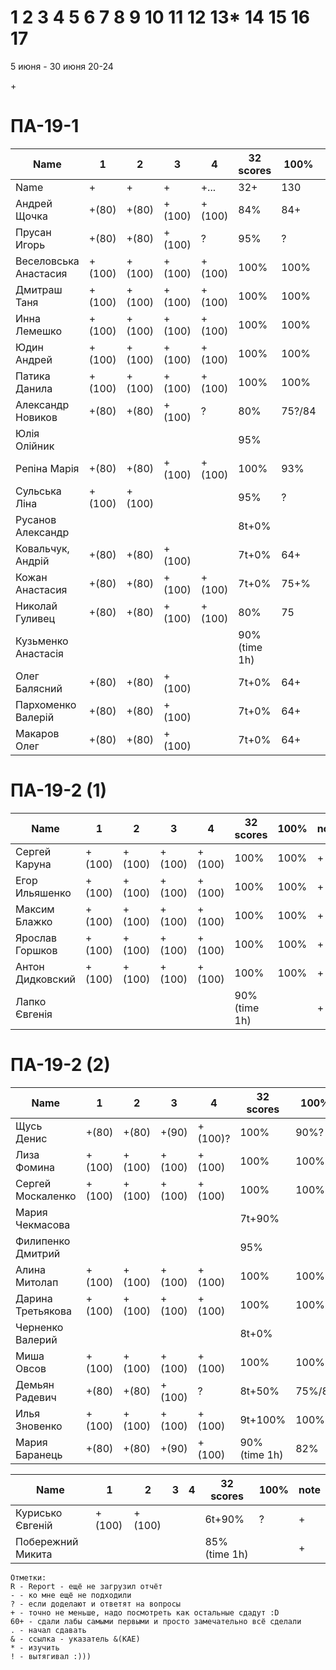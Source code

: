# 1 2 3 4 5 6 7 8 9 10 11 12 13* 14 15 16 17

5 июня - 30 июня
20-24


<!---
	素晴らしい
	優れた
	
	Great job ^-^
	Good job ^-^
	Well done!
	Excellent!
	Impressive *-*
	Magnificent!
	Great !!!
	Marvelous!!!
	Fantastic!!!
	Wonderful!!!
	Wondrous!!!
	AWESOME!!!
	Unbelievable!!!
	Craftable Minecraftable
	Brilliant!!!
	Flawless work :)
	
	Thanks for your persistence and curiosity (=
	
	90 A
	82 B
	75 C
	64 D
	60 E
	
	
	
	О, ещё такой вопрос, тут Василий Евгеньевич мне вчера написал:

"пособие утвердили на ученом совете факультета и его уже можно отправлять в репозиторий ДНУ."

Попросил у Вас узнать, как как направить пособие в репозиторий
-->+



# ПА-19-1
| Name                  | 1      | 2      | 3      | 4      | 32 scores    | __100%__ | note      |
| --------------------- | ------ | ------ | ------ | ------ | ------------ | -------- | --------- |
| Name                  | +      | +      | +      | +...   | 32+          | 130      | +++++++++ |
| Андрей Щочка          | +(80)  | +(80)  | +(100) | +(100) | 84%          | 84+      | +         |	cpp - Crash Bandicoot
| Прусан Игорь          | +(80)  | +(80)  | +(100) | ?      | 95%          | ?        | +         |	(90) java - Riki Martin
| Веселовська Анастасия | +(100) | +(100) | +(100) | +(100) | 100%         | 100%     | +         |
| Дмитраш Таня          | +(100) | +(100) | +(100) | +(100) | 100%         | 100%     | ++        |	grost_player+++			EnigmaMaster (ArchThree)
| Инна Лемешко          | +(100) | +(100) | +(100) | +(100) | 100%         | 100%     | +         | LIS - Multi
| Юдин Андрей           | +(100) | +(100) | +(100) | +(100) | 100%         | 100%     | ++        | 								LinuxMaster  (2B) X_4ndry - Multi - while (glfwGetKey(Win1->getGLFWHandle(), GLFW_KEY_ESCAPE) != GLFW_PRESS && glfwGetKey(Win2->getGLFWHandle(), GLFW_KEY_ESCAPE) != GLFW_PRESS && glfwGetKey(window, GLFW_KEY_ESCAPE) != GLFW_PRESS && glfwWindowShouldClose(Win1->getGLFWHandle()) == 0)
| Патика Данила         | +(100) | +(100) | +(100) | +(100) | 100%         | 100%     | ++        |	LoneSamurai				EnigmaMaster (Sequence3)	EBO + Texures + Sampling + Blur
| Александр Новиков     |  +(80) | +(80)  | +(100) |    ?   | 80%          | 75?/84   | ++        | 0_- - ^-^
| Юлія Олійник          |        |        |        |        | 95%          |          | +         | Python
| Репіна Марія          | +(80)  | +(80)  | +(100) | +(100) | 100%         | 93%      | +         |
| Сульська Ліна         | +(100) | +(100) |        |        | 95%          | ?        | +++++     | Was russ server bug :) Херсон - DownLoad Report _Володимирівна_?
| Русанов Александр     |        |        |        |        | 8t+0%        |          | +         |
| Ковальчук, Андрій     | +(80)  | +(80)  | +(100) |        | 7t+0%        | 64+      | +         |
| Кожан Анастасия       | +(80)  | +(80)  | +(100) | +(100) | 7t+0%        | 75+%      | +         |
| Николай Гуливец       | +(80)  | +(80)  | +(100) | +(100) | 80%          | 75       | +         |
| Кузьменко Анастасія   |        |        |        |        | 90%(time 1h) |          | +         |
| Олег Балясний         | +(80)  | +(80)  | +(100) |        | 7t+0%        | 64+      | ++        | +++ Invalid partition table ?
| Пархоменко Валерій    | +(80)  | +(80)  | +(100) |        | 7t+0%        | 64+      | +         |
| Макаров Олег      	| +(80)  | +(80)  | +(100) |    	| 7t+0%        | 64+	  | +  		  |

# ПА-19-2 (1) 
| Name             | 1      | 2      | 3      | 4      | 32 scores    | __100%__ | note |
| ---------------- | ------ | ------ | ------ | ------ | ------------ | -------- | ---- |
| Сергей Каруна    | +(100) | +(100) | +(100) | +(100) | 100%         | 100%     | +    | - GRAY					EnigmaMaster+	(Umbrella)
| Егор Ильяшенко   | +(100) | +(100) | +(100) | +(100) | 100%         | 100%     | +    | - git vitall				EnigmaMaster-	(Bulb)
| Максим Блажко    | +(100) | +(100) | +(100) | +(100) | 100%         | 100%     | +    | MOB						EnigmaMaster-	(SquareOfCircle)
| Ярослав Горшков  | +(100) | +(100) | +(100) | +(100) | 100%         | 100%     | +    |							EnigmaMaster+++ (Hex)
| Антон Дидковский | +(100) | +(100) | +(100) | +(100) | 100%         | 100%     | +    | - grost_player - Ta
| Лапко Євгенія    |        |        |        |        | 90%(time 1h) |          | +    |

# ПА-19-2 (2)
| Name              | 1      | 2      | 3      | 4      | 32 scores    | __100%__ | note |
| ----------------- | ------ | ------ | ------ | ------ | ------------ | -------- | ---- |
| Щусь Денис        | +(80)  | +(80)  | +(90)  |+(100)? | 100%         | 90%?      | +    |
| Лиза Фомина       | +(100) | +(100) | +(100) | +(100) | 100%         | 100%     | +    |	MsGoatFom			EnigmaMaster+++ (ArchThousand) OS/2 - Virtual Mem - Swap - Глубина Папки - СФ - Пингвин Генту может достигать под водой скорости 30 — 35 км/ч и нырять на глубину 100 − 200 метров - LTS
| Сергей Москаленко | +(100) | +(100) | +(100) | +(100) | 100%         | 100%     | +    |						EnigmaMaster+++ (Umbrella)
| Мария Чекмасова   |        |        |        |        | 7t+90%       |          | +    |
| Филипенко Дмитрий |        |        |        |        | 95%          |          | +    |
| Алина Митолап     | +(100) | +(100) | +(100) | +(100) | 100%         | 100%     | +    |	MITOLAPKA			EnigmaMaster	(2B!!!)
| Дарина Третьякова | +(100) | +(100) | +(100) | +(100) | 100%         | 100%     | +    | (100%) 	OwlWise				EnigmaMaster	(Sequence4)
| Черненко Валерий  |        |        |        |        | 8t+0%        |          | +    |
| Миша Овсов        | +(100) | +(100) | +(100) | +(100) | 100%         | 100%     | +    |						EnigmaMaster+++	(2B)
| Демьян Радевич    | +(80)  | +(80)  | +(100) | ?      | 8t+50%       | 75%/82   | +    |
| Илья Зновенко     | +(100) | +(100) | +(100) | +(100) | 9t+100%      | 100%     | +    |
| Мария Баранець    | +(80)  | +(80)  | +(90)  | +(100) | 90%(time 1h) | 82%      | +    |

| Name             | 1      | 2      | 3   | 4   | 32 scores | __100%__ | note |
| ---------------- | ------ | ------ | --- | --- | --------- | -------- | ---- |
| Курисько Євгеній | +(100) | +(100) |     |     | 6t+90%    | ?        | +    | (80+)
| Побережний Микита|     	|     	 |     |     | 85%(time 1h) |        | +   |


```
Отметки:
R - Report - ещё не загрузил отчёт
- - ко мне ещё не подходили
? - если доделают и ответят на вопросы 
+ - точно не меньше, надо посмотреть как остальные сдадут :D  
60+ - сдали лабы самыми первыми и просто замечательно всё сделали
. - начал сдавать
& - ссылка - указатель &(KAE)
* - изучить
! - вытягивал :)))
```
<!---
Notes:
char buffer[7 * 1024 * 1024] = {};

if( rand() ) {
       char buffer[7 * 1024 * 1024] = {};
       printf( "%s", buffer );
    } else {
       char buffer[6 * 1024 * 1024] = {};
       printf( "%s", buffer );
    }
-->




